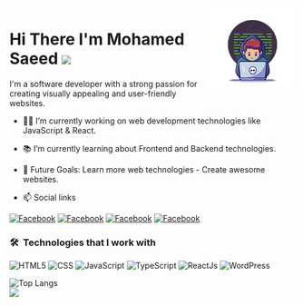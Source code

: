 
<img align="right" src="https://raw.githubusercontent.com/mohamedelkashef15/mohamedelkashef15/main/github-profile.png" width="30%">
<h1>
  Hi There I'm Mohamed Saeed 
  <img src="https://media.giphy.com/media/hvRJCLFzcasrR4ia7z/giphy.gif" width="28">
</h1>
<p>
I'm a software developer with a strong passion for creating visually appealing and user-friendly websites. 
</p>

- 👨‍💻 I’m currently working on web development technologies like JavaScript & React.
- 📚 I’m currently learning about Frontend and Backend technologies.
- 🎯 Future Goals: Learn more web technologies - Create awesome websites.
  
- 📫 Social links
<p>
<a href="https://www.facebook.com/people/Mohamed-Saeed/pfbid02X1tagUZK7eFdERnjjgxj7NTP5QLCHeYkHCUHKeXxrcGSNxVcpwBNP4r7CcaLvqn4l/"><img
    src="https://img.shields.io/badge/-Facebook-3b5998?style=flat&logo=facebook&logoColor=white" alt="Facebook"></a>
<a href="https://www.instagram.com/smartsystem44/"><img
    src="https://img.shields.io/badge/-Instagram-d62976?style=flat&logo=instagram&logoColor=white"
    alt="Facebook"></a>
<a href="https://www.youtube.com/@abomalik1220"><img
    src="https://img.shields.io/badge/-YouTube-c4302b?style=flat&logo=youtube&logoColor=white" alt="Facebook"></a>
  <a href="https://www.tiktok.com/@mohamedsaid844"><img
    src="https://img.shields.io/badge/-tiktok-c4302b?style=flat&logo=tiktok&logoColor=white" alt="Facebook"></a>
</p>

### 🛠 &nbsp;Technologies that I work with
![HTML5](https://img.shields.io/badge/-HTML5-000000?style=flat&logo=html5)
![CSS](https://img.shields.io/badge/-CSS-000000?style=flat&logo=css3)
![JavaScript](https://img.shields.io/badge/-JavaScript-000000?style=flat&logo=javascript)
![TypeScript](https://img.shields.io/badge/-TypeScript-000000?style=flat&logo=typescript)
![ReactJs](https://img.shields.io/badge/-ReactJs-000000?style=flat&logo=react)
![WordPress](https://img.shields.io/badge/-WordPress-000000?style=flat&logo=wordpress)

<!-- ![Top Langs](https://github-readme-stats.vercel.app/api/top-langs/?username=mohamedelkashef15&hide_progress=true) -->
![Top Langs](https://github-readme-stats.vercel.app/api/top-langs/?username=MmohamedSaid&layout=compact)
<br>
<a href="https://komarev.com/ghpvc/?username=MmohamedSaid&style=for-the-badge">
    <img src="https://komarev.com/ghpvc/?username=MmohamedSaid&style=for-the-badge">
</a>
